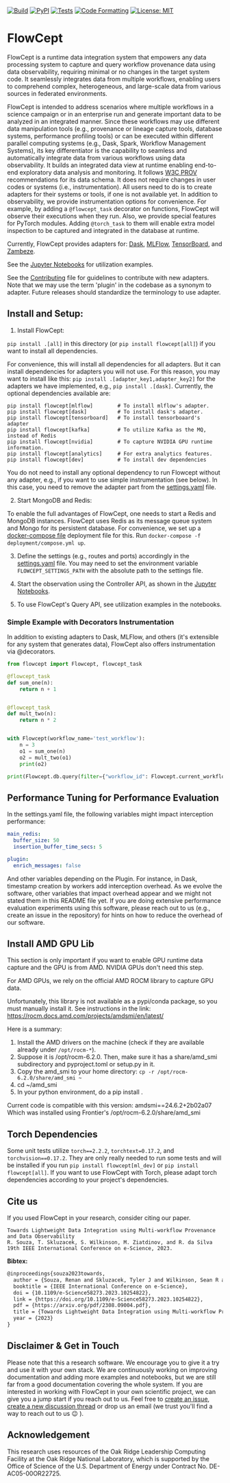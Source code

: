 [![Build](https://github.com/ORNL/flowcept/actions/workflows/create-release-n-publish.yml/badge.svg)](https://github.com/ORNL/flowcept/actions/workflows/create-release-n-publish.yml)
[![PyPI](https://badge.fury.io/py/flowcept.svg)](https://pypi.org/project/flowcept)
[![Tests](https://github.com/ORNL/flowcept/actions/workflows/run-tests.yml/badge.svg)](https://github.com/ORNL/flowcept/actions/workflows/run-tests.yml)
[![Code Formatting](https://github.com/ORNL/flowcept/actions/workflows/run-checks.yml/badge.svg)](https://github.com/ORNL/flowcept/actions/workflows/run-checks.yml)
[![License: MIT](https://img.shields.io/github/license/ORNL/flowcept)](LICENSE)

# FlowCept

FlowCept is a runtime data integration system that empowers any data processing system to capture and query workflow 
provenance data using data observability, requiring minimal or no changes in the target system code. It seamlessly integrates data from multiple workflows, enabling users to comprehend complex, heterogeneous, and large-scale data from various sources in federated environments.

FlowCept is intended to address scenarios where multiple workflows in a science campaign or in an enterprise run and generate 
important data to be analyzed in an integrated manner. Since these workflows may use different data manipulation tools (e.g., provenance or lineage capture tools, database systems, performance profiling tools) or can be executed within
different parallel computing systems (e.g., Dask, Spark, Workflow Management Systems), its key differentiator is the 
capability to seamless and automatically integrate data from various workflows using data observability.
It builds an integrated data view at runtime enabling end-to-end exploratory data analysis and monitoring.
It follows [W3C PROV](https://www.w3.org/TR/prov-overview/) recommendations for its data schema.
It does not require changes in user codes or systems (i.e., instrumentation). All users need to do is to create adapters for their systems or tools, if one is not available yet. 
In addition to observability, we provide instrumentation options for convenience. For example, by adding a `@flowcept_task` decorator on functions, FlowCept will observe their executions when they run. Also, we provide special features for PyTorch modules. Adding `@torch_task` to them will enable extra model inspection to be captured and integrated in the database at runtime.    
 

Currently, FlowCept provides adapters for: [Dask](https://www.dask.org/), [MLFlow](https://mlflow.org/), [TensorBoard](https://www.tensorflow.org/tensorboard), and [Zambeze](https://github.com/ORNL/zambeze). 

See the [Jupyter Notebooks](notebooks) for utilization examples.

See the [Contributing](CONTRIBUTING.md) file for guidelines to contribute with new adapters. Note that we may use the
term 'plugin' in the codebase as a synonym to adapter. Future releases should standardize the terminology to use adapter.


## Install and Setup:

1. Install FlowCept: 

`pip install .[all]` in this directory (or `pip install flowcept[all]`) if you want to install all dependencies.

For convenience, this will install all dependencies for all adapters. But it can install
dependencies for adapters you will not use. For this reason, you may want to install 
like this: `pip install .[adapter_key1,adapter_key2]` for the adapters we have implemented, e.g., `pip install .[dask]`.
Currently, the optional dependencies available are:

```
pip install flowcept[mlflow]        # To install mlflow's adapter.
pip install flowcept[dask]          # To install dask's adapter.
pip install flowcept[tensorboard]   # To install tensorboaard's adapter
pip install flowcept[kafka]         # To utilize Kafka as the MQ, instead of Redis
pip install flowcept[nvidia]        # To capture NVIDIA GPU runtime information.
pip install flowcept[analytics]     # For extra analytics features.
pip install flowcept[dev]           # To install dev dependencies
```

You do not need to install any optional dependency to run Flowcept without any adapter, e.g., if you want to use simple instrumentation (see below).
In this case, you need to remove the adapter part from the [settings.yaml](resources/settings.yaml) file.
 
2. Start MongoDB and Redis:

To enable the full advantages of FlowCept, one needs to start a Redis and MongoDB instances.
FlowCept uses Redis as its message queue system and Mongo for its persistent database.
For convenience, we set up a [docker-compose file](deployment/compose.yml) deployment file for this. Run `docker-compose -f deployment/compose.yml up`.

3. Define the settings (e.g., routes and ports) accordingly in the [settings.yaml](resources/settings.yaml) file.
You may need to set the environment variable `FLOWCEPT_SETTINGS_PATH` with the absolute path to the settings file. 

4. Start the observation using the Controller API, as shown in the [Jupyter Notebooks](notebooks).

5. To use FlowCept's Query API, see utilization examples in the notebooks.

### Simple Example with Decorators Instrumentation

In addition to existing adapters to Dask, MLFlow, and others (it's extensible for any system that generates data), FlowCept also offers instrumentation via @decorators. 

```python 
from flowcept import Flowcept, flowcept_task

@flowcept_task
def sum_one(n):
    return n + 1


@flowcept_task
def mult_two(n):
    return n * 2


with Flowcept(workflow_name='test_workflow'):
    n = 3
    o1 = sum_one(n)
    o2 = mult_two(o1)
    print(o2)

print(Flowcept.db.query(filter={"workflow_id": Flowcept.current_workflow_id}))
```



## Performance Tuning for Performance Evaluation

In the settings.yaml file, the following variables might impact interception performance:

```yaml
main_redis:
  buffer_size: 50
  insertion_buffer_time_secs: 5

plugin:
  enrich_messages: false
```

And other variables depending on the Plugin. For instance, in Dask, timestamp creation by workers add interception overhead.
As we evolve the software, other variables that impact overhead appear and we might not stated them in this README file yet.
If you are doing extensive performance evaluation experiments using this software, please reach out to us (e.g., create an issue in the repository) for hints on how to reduce the overhead of our software.

## Install AMD GPU Lib

This section is only important if you want to enable GPU runtime data capture and the GPU is from AMD. NVIDIA GPUs don't need this step.

For AMD GPUs, we rely on the official AMD ROCM library to capture GPU data.

Unfortunately, this library is not available as a pypi/conda package, so you must manually install it. See instructions in the link: https://rocm.docs.amd.com/projects/amdsmi/en/latest/

Here is a summary:

1. Install the AMD drivers on the machine (check if they are available already under `/opt/rocm-*`).
2. Suppose it is /opt/rocm-6.2.0. Then, make sure it has a share/amd_smi subdirectory and pyproject.toml or setup.py in it.
3. Copy the amd_smi to your home directory: `cp -r /opt/rocm-6.2.0/share/amd_smi ~`
4. cd ~/amd_smi
5. In your python environment, do a pip install .

Current code is compatible with this version: amdsmi==24.6.2+2b02a07
Which was installed using Frontier's /opt/rocm-6.2.0/share/amd_smi

## Torch Dependencies

Some unit tests utilize `torch==2.2.2`, `torchtext=0.17.2`, and `torchvision==0.17.2`. They are only really needed to run some tests and will be installed if you run `pip install flowcept[ml_dev]` or `pip install flowcept[all]`. 
If you want to use FlowCept with Torch, please adapt torch dependencies according to your project's dependencies.

## Cite us

If you used FlowCept in your research, consider citing our paper.

```
Towards Lightweight Data Integration using Multi-workflow Provenance and Data Observability
R. Souza, T. Skluzacek, S. Wilkinson, M. Ziatdinov, and R. da Silva
19th IEEE International Conference on e-Science, 2023.
```

**Bibtex:**

```latex
@inproceedings{souza2023towards,  
  author = {Souza, Renan and Skluzacek, Tyler J and Wilkinson, Sean R and Ziatdinov, Maxim and da Silva, Rafael Ferreira},
  booktitle = {IEEE International Conference on e-Science},
  doi = {10.1109/e-Science58273.2023.10254822},
  link = {https://doi.org/10.1109/e-Science58273.2023.10254822},
  pdf = {https://arxiv.org/pdf/2308.09004.pdf},
  title = {Towards Lightweight Data Integration using Multi-workflow Provenance and Data Observability},
  year = {2023}
}

```

## Disclaimer & Get in Touch

Please note that this a research software. We encourage you to give it a try and use it with your own stack. We
are continuously working on improving documentation and adding more examples and notebooks, but we are still far from
a good documentation covering the whole system. If you are interested in working with FlowCept in your own scientific
project, we can give you a jump start if you reach out to us. Feel free to [create an issue](https://github.com/ORNL/flowcept/issues/new), 
[create a new discussion thread](https://github.com/ORNL/flowcept/discussions/new/choose) or drop us an email (we trust you'll find a way to reach out to us :wink: ).

## Acknowledgement

This research uses resources of the Oak Ridge Leadership Computing Facility 
at the Oak Ridge National Laboratory, which is supported by the Office of 
Science of the U.S. Department of Energy under Contract No. DE-AC05-00OR22725.
